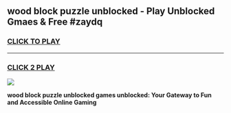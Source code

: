 
## wood block puzzle unblocked - Play Unblocked Gmaes & Free #zaydq
<h3>
<a href="https://news.freeplayer.one?title=wood_block_puzzle_unblocked&ref=24F">CLICK TO PLAY</a></h3>
<hr>

<h3>
<a href="https://news.freeplayer.one?title=wood_block_puzzle_unblocked&ref=24F">CLICK 2 PLAY</a>
  
</h3>

<a href="https://news.freeplayer.one?title=wood_block_puzzle_unblocked&ref=24F/"><img src="https://clearcache.store/games.png"></a>


**wood block puzzle unblocked games unblocked: Your Gateway to Fun and Accessible Online Gaming**
